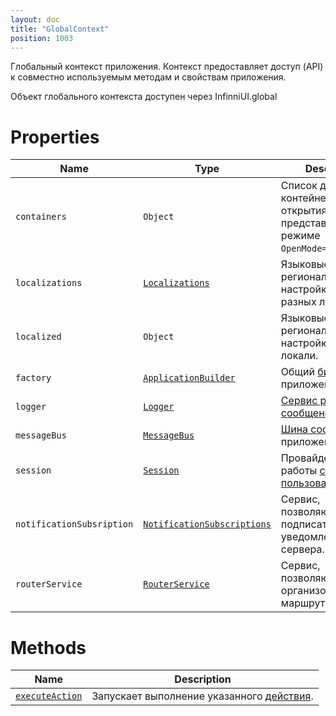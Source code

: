 ```yaml
---
layout: doc
title: "GlobalContext"
position: 1003
---
```


Глобальный контекст приложения. Контекст предоставляет доступ (API) к совместно используемым методам и свойствам приложения.

Объект глобального контекста доступен через InfinniUI.global

# Properties

|Name|Type|Description|
|----|----|-----------|
|`containers`|`Object`|Список доступных контейнеров для открытия представлений в режиме `OpenMode="Container"`.|
|`localizations`|[`Localizations`](../Localizations/)|Языковые и региональные настройки, для разных локалей.|
|`localized`|`Object`|Языковые и региональные настройки текущей локали.|
|`factory`|[`ApplicationBuilder`](../Builders/)|Общий [билдер](../Builders/) приложения.|
|`logger`|[`Logger`](../Logger/)|[Сервис регистрации сообщений](../Logger/).|
|`messageBus`|[`MessageBus`](../MessageBus/)|[Шина сообщений](../MessageBus/) приложения.|
|`session`|[`Session`](../Session/)|Провайдер для работы [сессией пользователя](../Session/).|
|`notificationSubsription`|[`NotificationSubscriptions`](../NotificationSubscriptions/)|Сервис, позволяющий подписаться на уведомления от сервера.|
|`routerService`|[`RouterService`](../Routing/RouterService/)|Сервис, позволяющий организовать маршрутизацию.|

# Methods

|Name|Description|
|----|-----------|
|[`executeAction`](GlobalContext.executeAction/)|Запускает выполнение указанного [действия](../Actions/).|
